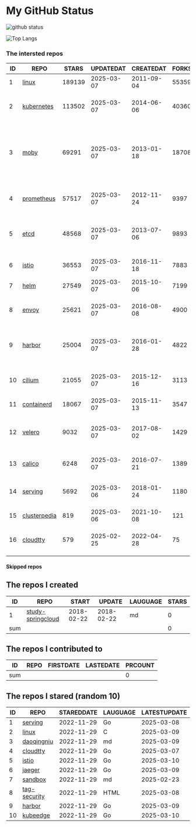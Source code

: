 # My GitHub Status

<img src="https://github-readme-stats-1.yihong0618.vercel.app/api?username=daoqingniu&show_icons=true&&&hide_title=true&count_private=true" alt="github status" />

![Top Langs](https://github-readme-stats-1.yihong0618.vercel.app/api/top-langs/?username=daoqingniu&layout=compact)

<!--START_SECTION:github_repos-->
### The intersted repos
| ID |                              REPO                               | STARS  | UPDATEDAT  | CREATEDAT  | FORKSCOUNT |                                                DESCRIPTIONS                                                |
|----|-----------------------------------------------------------------|--------|------------|------------|------------|------------------------------------------------------------------------------------------------------------|
|  1 | [linux](https://github.com/torvalds/linux)                      | 189139 | 2025-03-07 | 2011-09-04 |      55359 | Linux kernel source tree                                                                                   |
|  2 | [kubernetes](https://github.com/kubernetes/kubernetes)          | 113502 | 2025-03-07 | 2014-06-06 |      40360 | Production-Grade Container Scheduling and Management                                                       |
|  3 | [moby](https://github.com/moby/moby)                            |  69291 | 2025-03-07 | 2013-01-18 |      18708 | The Moby Project - a collaborative project for the container ecosystem to assemble container-based systems |
|  4 | [prometheus](https://github.com/prometheus/prometheus)          |  57517 | 2025-03-07 | 2012-11-24 |       9397 | The Prometheus monitoring system and time series database.                                                 |
|  5 | [etcd](https://github.com/etcd-io/etcd)                         |  48568 | 2025-03-07 | 2013-07-06 |       9893 | Distributed reliable key-value store for the most critical data of a distributed system                    |
|  6 | [istio](https://github.com/istio/istio)                         |  36553 | 2025-03-07 | 2016-11-18 |       7883 | Connect, secure, control, and observe services.                                                            |
|  7 | [helm](https://github.com/helm/helm)                            |  27549 | 2025-03-07 | 2015-10-06 |       7199 | The Kubernetes Package Manager                                                                             |
|  8 | [envoy](https://github.com/envoyproxy/envoy)                    |  25621 | 2025-03-07 | 2016-08-08 |       4900 | Cloud-native high-performance edge/middle/service proxy                                                    |
|  9 | [harbor](https://github.com/goharbor/harbor)                    |  25004 | 2025-03-07 | 2016-01-28 |       4822 | An open source trusted cloud native registry project that stores, signs, and scans content.                |
| 10 | [cilium](https://github.com/cilium/cilium)                      |  21055 | 2025-03-07 | 2015-12-16 |       3113 | eBPF-based Networking, Security, and Observability                                                         |
| 11 | [containerd](https://github.com/containerd/containerd)          |  18067 | 2025-03-07 | 2015-11-13 |       3547 | An open and reliable container runtime                                                                     |
| 12 | [velero](https://github.com/vmware-tanzu/velero)                |   9032 | 2025-03-07 | 2017-08-02 |       1429 | Backup and migrate Kubernetes applications and their persistent volumes                                    |
| 13 | [calico](https://github.com/projectcalico/calico)               |   6248 | 2025-03-07 | 2016-07-21 |       1389 | Cloud native networking and network security                                                               |
| 14 | [serving](https://github.com/knative/serving)                   |   5692 | 2025-03-06 | 2018-01-24 |       1180 | Kubernetes-based, scale-to-zero, request-driven compute                                                    |
| 15 | [clusterpedia](https://github.com/clusterpedia-io/clusterpedia) |    819 | 2025-03-06 | 2021-10-08 |        121 | The Encyclopedia of Kubernetes clusters                                                                    |
| 16 | [cloudtty](https://github.com/cloudtty/cloudtty)                |    579 | 2025-02-25 | 2022-04-28 |         75 | A Friendly Kubernetes CloudShell (Web Terminal) !                                                          |



#### Skipped repos
<!--END_SECTION:github_repos-->

<!--START_SECTION:my_github-->
## The repos I created
| ID  |                                 REPO                                 |   START    |   UPDATE   | LAUGUAGE | STARS |
|-----|----------------------------------------------------------------------|------------|------------|----------|-------|
|   1 | [study-springcloud](https://github.com/daoqingniu/study-springcloud) | 2018-02-22 | 2018-02-22 | md       |     0 |
| sum |                                                                      |            |            |          |     0 |

## The repos I contributed to
| ID  | REPO | FIRSTDATE | LASTEDATE | PRCOUNT |
|-----|------|-----------|-----------|---------|
| sum |      |           |           |       0 |

## The repos I stared (random 10)
| ID |                          REPO                          | STAREDDATE | LAUGUAGE | LATESTUPDATE |
|----|--------------------------------------------------------|------------|----------|--------------|
|  1 | [serving](https://github.com/knative/serving)          | 2022-11-29 | Go       | 2025-03-08   |
|  2 | [linux](https://github.com/torvalds/linux)             | 2022-11-29 | C        | 2025-03-09   |
|  3 | [daoqingniu](https://github.com/daoqingniu/daoqingniu) | 2022-11-29 | md       | 2025-03-09   |
|  4 | [cloudtty](https://github.com/cloudtty/cloudtty)       | 2022-11-29 | Go       | 2025-03-07   |
|  5 | [istio](https://github.com/istio/istio)                | 2022-11-29 | Go       | 2025-03-10   |
|  6 | [jaeger](https://github.com/jaegertracing/jaeger)      | 2022-11-29 | Go       | 2025-03-09   |
|  7 | [sandbox](https://github.com/cncf/sandbox)             | 2022-11-29 | md       | 2025-02-23   |
|  8 | [tag-security](https://github.com/cncf/tag-security)   | 2022-11-29 | HTML     | 2025-03-08   |
|  9 | [harbor](https://github.com/goharbor/harbor)           | 2022-11-29 | Go       | 2025-03-09   |
| 10 | [kubeedge](https://github.com/kubeedge/kubeedge)       | 2022-11-29 | Go       | 2025-03-10   |

<!--END_SECTION:my_github-->
